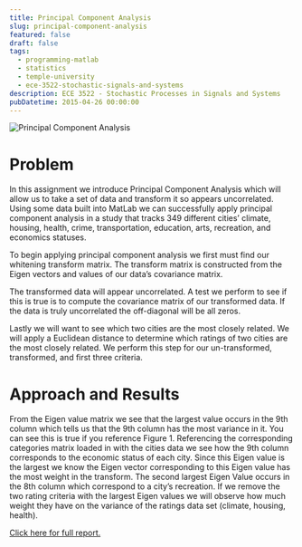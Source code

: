 ```yaml
---
title: Principal Component Analysis
slug: principal-component-analysis
featured: false
draft: false
tags:
  - programming-matlab
  - statistics
  - temple-university
  - ece-3522-stochastic-signals-and-systems
description: ECE 3522 - Stochastic Processes in Signals and Systems
pubDatetime: 2015-04-26 00:00:00
---
```


![Principal Component Analysis](@assets/images/3522_stochastic_systems/principle_component_analysis.png)

# Problem

In this assignment we introduce Principal Component Analysis which will allow
us to take a set of data and transform it so appears uncorrelated. Using some
data built into MatLab we can successfully apply principal component analysis
in a study that tracks 349 different cities’ climate, housing, health, crime,
transportation, education, arts, recreation, and economics statuses.

To begin applying principal component analysis we first must find our whitening
transform matrix. The transform matrix is constructed from the Eigen vectors
and values of our data’s covariance matrix.

The transformed data will appear uncorrelated. A test we perform to see if this
is true is to compute the covariance matrix of our transformed data. If the
data is truly uncorrelated the off-diagonal will be all zeros.

Lastly we will want to see which two cities are the most closely related. We
will apply a Euclidean distance to determine which ratings of two cities are
the most closely related. We perform this step for our un-transformed,
transformed, and first three criteria.

# Approach and Results

From the Eigen value matrix we see that the largest value occurs in the 9th
column which tells us that the 9th column has the most variance in it. You can
see this is true if you reference Figure 1. Referencing the corresponding
categories matrix loaded in with the cities data we see how the 9th column
corresponds to the economic status of each city. Since this Eigen value is the
largest we know the Eigen vector corresponding to this Eigen value has the most
weight in the transform. The second largest Eigen Value occurs in the 8th
column which correspond to a city’s recreation. If we remove the two rating
criteria with the largest Eigen values we will observe how much weight they
have on the variance of the ratings data set (climate, housing, health).

[Click here for full report.](/assets/files/20150426_trejo_devin_ca12.pdf)
